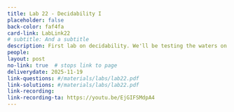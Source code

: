 ```yaml
---
title: Lab 22 - Decidability I
placeholder: false
back-color: faf4fa
card-link: LabLink22
# subtitle: And a subtitle
description: First lab on decidability. We'll be testing the waters on some simple problems provable using the standard reduction template. 
people:
layout: post
no-link: true  # stops link to page 
deliverydate: 2025-11-19
link-questions: #/materials/labs/lab22.pdf
link-solutions: #/materials/labs/lab22.pdf
link-recording:
link-recording-ta: https://youtu.be/EjGIFSMdpA4
---
```










